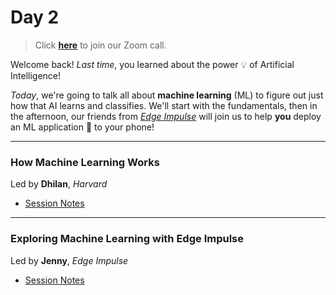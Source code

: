 # Day 2

>Click **[here](https://harvard.zoom.us/j/95976553851?pwd=S0VCTG1tVUtBeXJ2RUxNdGVnc3pidz09)** to join our Zoom call.

Welcome back!  *Last time*, you learned about the power 💡 of Artificial Intelligence!  

*Today*, we're going to talk all about **machine learning** (ML) to figure out just how that AI learns and classifies.  We'll start with the fundamentals, then in the afternoon, our friends from [*Edge Impulse*](https://www.edgeimpulse.com/) will join us to help **you** deploy an ML application 📲 to your phone!

***

### How Machine Learning Works
<div class="message">
Led by <b>Dhilan</b>, <i>Harvard</i>
</div>

* [Session Notes](ml)

***

### Exploring Machine Learning with Edge Impulse
<div class="message">
Led by <b>Jenny</b>, <i>Edge Impulse</i><br>
</div>

* [Session Notes](exploring)